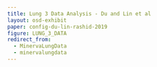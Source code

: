 ```yaml
---
title: Lung 3 Data Analysis - Du and Lin et al
layout: osd-exhibit
paper: config-du-lin-rashid-2019
figure: LUNG_3_DATA
redirect_from: 
  - MinervaLungData
  - minervalungdata
---
```

